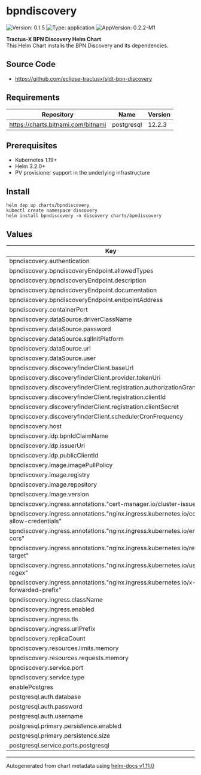 # bpndiscovery

![Version: 0.1.5](https://img.shields.io/badge/Version-0.1.5-informational?style=flat-square) ![Type: application](https://img.shields.io/badge/Type-application-informational?style=flat-square) ![AppVersion: 0.2.2-M1](https://img.shields.io/badge/AppVersion-0.2.2--M1-informational?style=flat-square)

**Tractus-X BPN Discovery Helm Chart** <br/>
This Helm Chart installs the BPN Discovery and its dependencies.

## Source Code

* <https://github.com/eclipse-tractusx/sldt-bpn-discovery>

## Requirements

| Repository | Name | Version |
|------------|------|---------|
| https://charts.bitnami.com/bitnami | postgresql | 12.2.3 |

## Prerequisites
- Kubernetes 1.19+
- Helm 3.2.0+
- PV provisioner support in the underlying infrastructure

## Install
```
helm dep up charts/bpndiscovery
kubectl create namespace discovery
helm install bpndiscovery -n discovery charts/bpndiscovery
```

## Values

| Key | Type | Default | Description |
|-----|------|---------|-------------|
| bpndiscovery.authentication | bool | `true` |  |
| bpndiscovery.bpndiscoveryEndpoint.allowedTypes | string | `"oen,wmi"` |  |
| bpndiscovery.bpndiscoveryEndpoint.description | string | `""` |  |
| bpndiscovery.bpndiscoveryEndpoint.documentation | string | `""` |  |
| bpndiscovery.bpndiscoveryEndpoint.endpointAddress | string | `""` |  |
| bpndiscovery.containerPort | int | `4243` |  |
| bpndiscovery.dataSource.driverClassName | string | `"org.postgresql.Driver"` |  |
| bpndiscovery.dataSource.password | string | `"password"` |  |
| bpndiscovery.dataSource.sqlInitPlatform | string | `"pg"` |  |
| bpndiscovery.dataSource.url | string | `"jdbc:postgresql://database:5432"` |  |
| bpndiscovery.dataSource.user | string | `"user"` |  |
| bpndiscovery.discoveryfinderClient.baseUrl | string | `""` |  |
| bpndiscovery.discoveryfinderClient.provider.tokenUri | string | `""` |  |
| bpndiscovery.discoveryfinderClient.registration.authorizationGrantType | string | `"client_credentials"` |  |
| bpndiscovery.discoveryfinderClient.registration.clientId | string | `"default-discovery-finder-client"` |  |
| bpndiscovery.discoveryfinderClient.registration.clientSecret | string | `""` |  |
| bpndiscovery.discoveryfinderClient.schedulerCronFrequency | string | `"0 0 */1 * * *"` |  |
| bpndiscovery.host | string | `"localhost"` |  |
| bpndiscovery.idp.bpnIdClaimName | string | `"bpn"` |  |
| bpndiscovery.idp.issuerUri | string | `""` |  |
| bpndiscovery.idp.publicClientId | string | `"default-client"` |  |
| bpndiscovery.image.imagePullPolicy | string | `"IfNotPresent"` |  |
| bpndiscovery.image.registry | string | `"docker.io"` |  |
| bpndiscovery.image.repository | string | `"tractusx/sldt-bpn-discovery"` |  |
| bpndiscovery.image.version | string | `""` |  |
| bpndiscovery.ingress.annotations."cert-manager.io/cluster-issuer" | string | `"selfsigned-cluster-issuer"` |  |
| bpndiscovery.ingress.annotations."nginx.ingress.kubernetes.io/cors-allow-credentials" | string | `"true"` |  |
| bpndiscovery.ingress.annotations."nginx.ingress.kubernetes.io/enable-cors" | string | `"true"` |  |
| bpndiscovery.ingress.annotations."nginx.ingress.kubernetes.io/rewrite-target" | string | `"/$2"` |  |
| bpndiscovery.ingress.annotations."nginx.ingress.kubernetes.io/use-regex" | string | `"true"` |  |
| bpndiscovery.ingress.annotations."nginx.ingress.kubernetes.io/x-forwarded-prefix" | string | `"/bpndiscovery"` |  |
| bpndiscovery.ingress.className | string | `"nginx"` |  |
| bpndiscovery.ingress.enabled | bool | `false` |  |
| bpndiscovery.ingress.tls | bool | `false` |  |
| bpndiscovery.ingress.urlPrefix | string | `"/bpndiscovery"` |  |
| bpndiscovery.replicaCount | int | `1` |  |
| bpndiscovery.resources.limits.memory | string | `"1024Mi"` |  |
| bpndiscovery.resources.requests.memory | string | `"512Mi"` |  |
| bpndiscovery.service.port | int | `8080` |  |
| bpndiscovery.service.type | string | `"ClusterIP"` |  |
| enablePostgres | bool | `true` |  |
| postgresql.auth.database | string | `"bpndiscovery"` |  |
| postgresql.auth.password | string | `"password"` |  |
| postgresql.auth.username | string | `"catenax"` |  |
| postgresql.primary.persistence.enabled | bool | `true` |  |
| postgresql.primary.persistence.size | string | `"50Gi"` |  |
| postgresql.service.ports.postgresql | int | `5432` |  |

----------------------------------------------
Autogenerated from chart metadata using [helm-docs v1.11.0](https://github.com/norwoodj/helm-docs/releases/v1.11.0)
